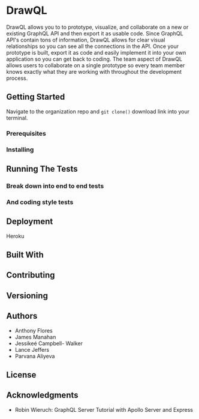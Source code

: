 # DrawQL

DrawQL allows you to to prototype, visualize, and collaborate on a new or existing GraphQL API and then export it as usable code. Since GraphQL API's contain tons of information, DrawQL allows for clear visual relationships so you can see all the connections in the API. Once your prototype is built, export it as code and easily implement it into your own application so you can get back to coding. The team aspect of DrawQL allows users to collaborate on a single prototype so every team member knows exactly what they are working with throughout the development process.


## Getting Started
Navigate to the organization repo and `git clone()` download link into your terminal.

### Prerequisites

### Installing

## Running The Tests

### Break down into end to end tests

### And coding style tests

## Deployment
Heroku

## Built With

## Contributing

## Versioning

## Authors
 * Anthony Flores
 * James Manahan
 * Jessikeé Campbell- Walker
 * Lance Jeffers
 * Parvana Aliyeva

## License

## Acknowledgments
  * Robin Wieruch: GraphQL Server Tutorial with Apollo Server and Express
